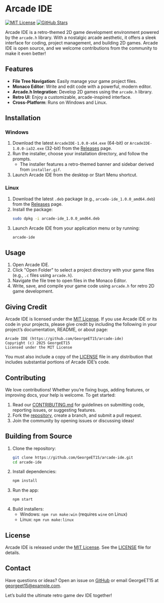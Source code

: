 # Arcade IDE

[![MIT License](https://img.shields.io/badge/License-MIT-green.svg)](https://github.com/GeorgeET15/arcade-ide/blob/main/LICENSE)
[![GitHub Stars](https://img.shields.io/github/stars/GeorgeET15/arcade-ide)](https://github.com/GeorgeET15/arcade-ide)

Arcade IDE is a retro-themed 2D game development environment powered by the `arcade.h` library. With a nostalgic arcade aesthetic, it offers a sleek interface for coding, project management, and building 2D games. Arcade IDE is open source, and we welcome contributions from the community to make it even better!

## Features

- **File Tree Navigation**: Easily manage your game project files.
- **Monaco Editor**: Write and edit code with a powerful, modern editor.
- **Arcade.h Integration**: Develop 2D games using the `arcade.h` library.
- **Retro UI**: Enjoy a customizable, arcade-inspired interface.
- **Cross-Platform**: Runs on Windows and Linux.

## Installation

### Windows

1. Download the latest `ArcadeIDE-1.0.0-x64.exe` (64-bit) or `ArcadeIDE-1.0.0-ia32.exe` (32-bit) from the [Releases](https://github.com/GeorgeET15/arcade-ide/releases) page.
2. Run the installer, choose your installation directory, and follow the prompts.
   - The installer features a retro-themed banner and sidebar derived from `installer.gif`.
3. Launch Arcade IDE from the desktop or Start Menu shortcut.

### Linux

1. Download the latest `.deb` package (e.g., `arcade-ide_1.0.0_amd64.deb`) from the [Releases](https://github.com/GeorgeET15/arcade-ide/releases) page.
2. Install the package:
   ```bash
   sudo dpkg -i arcade-ide_1.0.0_amd64.deb
   ```
3. Launch Arcade IDE from your application menu or by running:
   ```bash
   arcade-ide
   ```

## Usage

1. Open Arcade IDE.
2. Click "Open Folder" to select a project directory with your game files (e.g., `.c` files using `arcade.h`).
3. Navigate the file tree to open files in the Monaco Editor.
4. Write, save, and compile your game code using `arcade.h` for retro 2D game development.

## Giving Credit

Arcade IDE is licensed under the [MIT License](LICENSE). If you use Arcade IDE or its code in your projects, please give credit by including the following in your project’s documentation, README, or about page:

```
Arcade IDE (https://github.com/GeorgeET15/arcade-ide)
Copyright (c) 2025 GeorgeET15
Licensed under the MIT License
```

You must also include a copy of the [LICENSE](LICENSE) file in any distribution that includes substantial portions of Arcade IDE’s code.

## Contributing

We love contributions! Whether you’re fixing bugs, adding features, or improving docs, your help is welcome. To get started:

1. Read our [CONTRIBUTING.md](CONTRIBUTING.md) for guidelines on submitting code, reporting issues, or suggesting features.
2. Fork the [repository](https://github.com/GeorgeET15/arcade-ide), create a branch, and submit a pull request.
3. Join the community by opening issues or discussing ideas!

## Building from Source

1. Clone the repository:
   ```bash
   git clone https://github.com/GeorgeET15/arcade-ide.git
   cd arcade-ide
   ```
2. Install dependencies:
   ```bash
   npm install
   ```
3. Run the app:
   ```bash
   npm start
   ```
4. Build installers:
   - Windows: `npm run make:win` (requires `wine` on Linux)
   - Linux: `npm run make:linux`

## License

Arcade IDE is released under the [MIT License](LICENSE). See the [LICENSE](LICENSE) file for details.

## Contact

Have questions or ideas? Open an issue on [GitHub](https://github.com/GeorgeET15/arcade-ide/issues) or email GeorgeET15 at georgeet15@example.com.

Let’s build the ultimate retro game dev IDE together!
